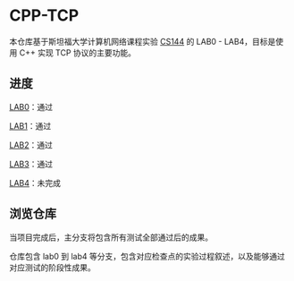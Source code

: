 # CPP-TCP

本仓库基于斯坦福大学计算机网络课程实验 [CS144](https://cs144.github.io/) 的 LAB0 - LAB4，目标是使用 C++ 实现 TCP 协议的主要功能。

## 进度

[LAB0](https://github.com/yqZhang4480/CPP-TCP/tree/lab0)：通过

[LAB1](https://github.com/yqZhang4480/CPP-TCP/tree/lab1)：通过

[LAB2](https://github.com/yqZhang4480/CPP-TCP/tree/lab2)：通过

[LAB3](https://github.com/yqZhang4480/CPP-TCP/tree/lab3)：通过

[LAB4](https://github.com/yqZhang4480/CPP-TCP/tree/lab4)：未完成

## 浏览仓库

当项目完成后，主分支将包含所有测试全部通过后的成果。

仓库包含 lab0 到 lab4 等分支，包含对应检查点的实验过程叙述，以及能够通过对应测试的阶段性成果。
